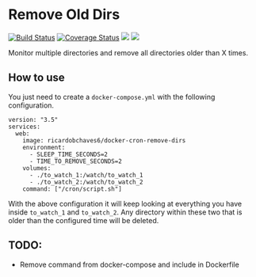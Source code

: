 # Remove Old Dirs

[![Build Status](https://travis-ci.org/ricardochaves/docker_cron_remove_old_dirs.svg?branch=master)](https://travis-ci.org/ricardochaves/docker_cron_remove_old_dirs) [![Coverage Status](https://coveralls.io/repos/github/ricardochaves/docker_cron_remove_old_dirs/badge.svg)](https://coveralls.io/github/ricardochaves/docker_cron_remove_old_dirs) [![](https://images.microbadger.com/badges/version/ricardobchaves6/docker-cron-remove-dirs.svg)](https://microbadger.com/images/ricardobchaves6/docker-cron-remove-dirs "Get your own version badge on microbadger.com") [![](https://images.microbadger.com/badges/image/ricardobchaves6/docker-cron-remove-dirs.svg)](https://microbadger.com/images/ricardobchaves6/docker-cron-remove-dirs "Get your own image badge on microbadger.com")

Monitor multiple directories and remove all directories older than X times.

## How to use

You just need to create a ```docker-compose.yml``` with the following configuration.


```
version: "3.5"
services:
  web:
    image: ricardobchaves6/docker-cron-remove-dirs
    environment:
      - SLEEP_TIME_SECONDS=2
      - TIME_TO_REMOVE_SECONDS=2
    volumes:
      - ./to_watch_1:/watch/to_watch_1
      - ./to_watch_2:/watch/to_watch_2
    command: ["/cron/script.sh"]
```

With the above configuration it will keep looking at everything you have inside ```to_watch_1``` and ``` to_watch_2 ```. Any directory within these two that is older than the configured time will be deleted.

## TODO:
 - Remove command from docker-compose and include in Dockerfile


